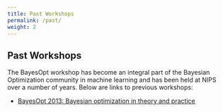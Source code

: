 ```yaml
---
title: Past Workshops
permalink: /past/
weight: 2
---
```


Past Workshops
---------------

The BayesOpt workshop has become an integral part of the Bayesian Optimization
community in machine learning and has been held at NIPS over a number of years.
Below are links to previous workshops:

- [BayesOpt 2013: Bayesian optimization in theory and practice](2013.html)

